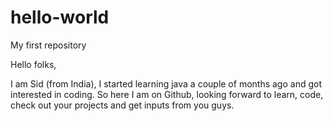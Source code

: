 # hello-world
My first repository

Hello folks,

I am Sid (from India), I started learning java a couple of months ago and got interested in coding.
So here I am on Github, looking forward to learn, code, check out your projects and get inputs from you guys.
